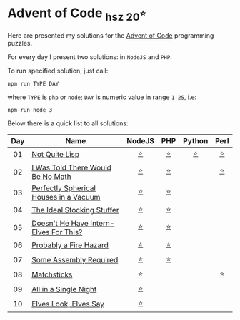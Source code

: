 Advent of Code  <sub>hsz 20<sup>:star:</sup></sub>
=================================================

Here are presented my solutions for the [Advent of Code](http://adventofcode.com) programming puzzles.

For every day I present two solutions: in `NodeJS` and `PHP`.

To run specified solution, just call:

    npm run TYPE DAY
    
where `TYPE` is `php` or `node`; `DAY` is numeric value in range `1-25`, i.e:

    npm run node 3


Below there is a quick list to all solutions:

 
| Day | Name                                        | NodeJS                     | PHP                         | Python                        | Perl                       |
|:---:| ------------------------------------------- |:--------------------------:|:---------------------------:|:-----------------------------:|:--------------------------:|
| 01  | [Not Quite Lisp][1]                         | [:star:](./day01/index.js) | [:star:](./day01/index.php) | [:star:](./day01/__init__.py) | [:star:](./day01/index.pl) |
| 02  | [I Was Told There Would Be No Math][2]      | [:star:](./day02/index.js) | [:star:](./day02/index.php) |                               | [:star:](./day02/index.pl) |
| 03  | [Perfectly Spherical Houses in a Vacuum][3] | [:star:](./day03/index.js) | [:star:](./day03/index.php) | | |
| 04  | [The Ideal Stocking Stuffer][4]             | [:star:](./day04/index.js) | [:star:](./day04/index.php) | | |
| 05  | [Doesn't He Have Intern-Elves For This?][5] | [:star:](./day05/index.js) | [:star:](./day05/index.php) | | |
| 06  | [Probably a Fire Hazard][6]                 | [:star:](./day06/index.js) | [:star:](./day06/index.php) | | |
| 07  | [Some Assembly Required][7]                 | [:star:](./day07/index.js) | [:star:](./day07/index.php) | | |
| 08  | [Matchsticks][8]                            | [:star:](./day08/index.js) |                             |                               | [:star:](./day08/index.pl) |
| 09  | [All in a Single Night][9]                  | [:star:](./day09/index.js) |                             | | |
| 10  | [Elves Look, Elves Say][10]                 | [:star:](./day10/index.js) |                             | | |

[1]: http://adventofcode.com/day/1
[2]: http://adventofcode.com/day/2
[3]: http://adventofcode.com/day/3
[4]: http://adventofcode.com/day/4
[5]: http://adventofcode.com/day/5
[6]: http://adventofcode.com/day/6
[7]: http://adventofcode.com/day/7
[8]: http://adventofcode.com/day/8
[9]: http://adventofcode.com/day/9
[10]: http://adventofcode.com/day/10
